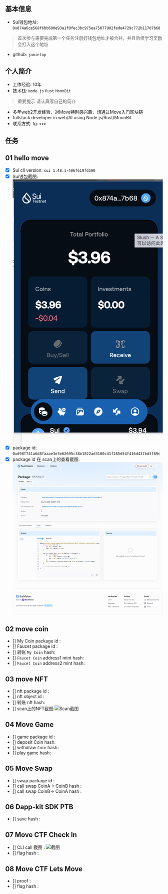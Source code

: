 ## 基本信息
- Sui钱包地址: `0x874a6ce568f6bb600e93a1f0fec3bc975ea75877902fede4729c772b11707b68`
> 首次参与需要完成第一个任务注册好钱包地址才被合并，并且后续学习奖励会打入这个地址
- github: `jamietop`

## 个人简介
- 工作经验: 10年
- 技术栈: `Node.js` `Rust` `MoonBit`
> 重要提示 请认真写自己的简介
- 多年web2开发经验，对Move特别感兴趣，想通过Move入门区块链
- fullstack developer in web/AI using Node.js/Rust/MoonBit
- 联系方式: tg: `xxx`

## 任务

##   01 hello move
- [x] Sui cli version: `sui 1.48.1-406f619fd590`
- [x] Sui钱包截图: ![Sui钱包截图](./images/slush.png)
- [x] package id: `0xd98f741a6d8faaae3e3e62695c38e1822ad3100c41f285d54f416d437bd3f89c`
- [x] package id 在 scan上的查看截图:![Scan截图](./images/suivision.jpg)

##   02 move coin
- [] My Coin package id :
- [] Faucet package id :
- [] 转账 `My Coin` hash:
- [] `Faucet Coin` address1 mint hash:
- [] `Faucet Coin` address2 mint hash:

##   03 move NFT
- [] nft package id :
- [] nft object id :
- [] 转账 nft  hash:
- [] scan上的NFT截图:![Scan截图](./images/你的图片地址)

##   04 Move Game
- [] game package id :
- [] deposit Coin hash:
- [] withdraw `Coin` hash:
- [] play game hash:

##   05 Move Swap
- [] swap package id :
- [] call swap CoinA-> CoinB  hash :
- [] call swap CoinB-> CoinA  hash :

##   06 Dapp-kit SDK PTB
- [] save hash :

##   07 Move CTF Check In
- [] CLI call 截图 : ![截图](./images/你的图片地址)
- [] flag hash :

##   08 Move CTF Lets Move
- [] proof :
- [] flag hash :

